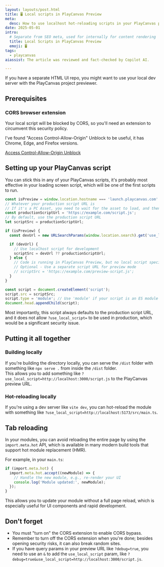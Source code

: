```yaml
---
layout: layouts/post.html
title: 🖥️ Local scripts in PlayCanvas Preview
meta:
  desc: How to use localhost hot-reloading scripts in your PlayCanvas project preview.
date: 2025-05-01
intro:
  # Separate from SEO meta, used for internally for content rendering
  title: Local Scripts in PlayCanvas Preview
  emoji: 🖥️
tags:
  - playcanvas
aiassist: The article was reviewed and fact-checked by Copilot AI.

---
```


If you have a separate HTML UI repo, you might want to use your local dev server with the PlayCanvas project previewer.

## Prerequisites

### CORS browser extension

Your local script will be blocked by CORS, so you'll need an extension to circumvent this security policy.

I've found "Access Control-Allow-Origin" Unblock to be useful, it has Chrome, Edge, and Firefox versions.

[Access Control-Allow-Origin Unblock](https://webextension.org/listing/access-control.html)

## Setting up your PlayCanvas script

You can stick this in any of your PlayCanvas scripts, it's probably most effective in your loading screen script, which will be one of the first scripts to run.

```js
const isPreview = window.location.hostname === 'launch.playcanvas.com'
// Whatever your production script URL is
// If it's a PC Asset, you need to wait for the asset to load, and then use `asset.getFileUrl()` to get the URL
const productionScriptUrl = 'https://example.com/script.js';
// By default, use the production script URL
let scriptSrc = productionScriptUrl;

if (isPreview) {
  const devUrl = new URLSearchParams(window.location.search).get('use_local_script');

  if (devUrl) {
    // Use localhost script for development
    scriptSrc = devUrl ?? productionScriptUrl;
  } else {
    // Code is running in PlayCanvas Preview, but no local script specified
    // Optional - Use a separate script URL for preview mode
    // scriptSrc = 'https://example.com/preview-script.js';
  }
}

const script = document.createElement('script');
script.src = scriptSrc;
script.type = 'module'; // Use 'module' if your script is an ES module
document.head.appendChild(script);
```

Most importantly, this script always defaults to the production script URL, and it does not allow `?use_local_script=` to be used in production, which would be a significant security issue.

## Putting it all together

### Building locally

If you're building the directory locally, you can serve the `/dist` folder with something like `npx serve .` from inside the `/dist` folder.  
This allows you to add something like `?use_local_script=http://localhost:3000/script.js` to the PlayCanvas preview URL.

### Hot-reloading locally

If you're using a dev server like `vite dev`, you can hot-reload the module with something like `?use_local_script=http://localhost:5173/src/main.ts`.

## Tab reloading

In your modules, you can avoid reloading the entire page by using the `import.meta.hot` API, which is available in many modern build tools that support hot module replacement (HMR).

For example, in your `main.ts`:

```ts
if (import.meta.hot) {
  import.meta.hot.accept((newModule) => {
    // Handle the new module, e.g., re-render your UI
    console.log('Module updated:', newModule);
  });
}
```

This allows you to update your module without a full page reload, which is especially useful for UI components and rapid development.

## Don't forget

- You must "turn on" the CORS extension to enable CORS bypass.
- Remember to turn off the CORS extension when you're done; besides opening security risks, it can also break random sites.
- If you have query params in your preview URL like `?debug=true`, you need to use an `&` to add the `use_local_script` param, like `?debug=true&use_local_script=http://localhost:3000/script.js`.
